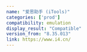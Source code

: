 ```yaml
---
name: "爱思助手 (iTools)"
categories: ['prod']
compatibility: emulation
display_result: "Compatible"
version_from: "8.35.013"
link: https://www.i4.cn/
---
```

